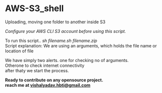 # AWS-S3_shell
Uploading, moving one folder to another inside S3

*Configure your AWS CLI S3 account before using this script.*
<br>

To run this script.. *sh filename.sh filename.zip*
<br>
Script explanation: We are using an arguments, which holds the file name or location of file<br>

We have simply two alerts. one for checking no of arguments.<br> Otherone to check  internet connectivity <br>
after thaty we start the process.


**Ready to contribute on any opensource project.<br> reach me at vishalyadav.hbti@gmail.com**

